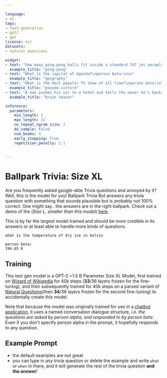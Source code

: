 ```yaml
---

language:
- en
tags:
- text-generation
- gpt2
- gpt
license: mit
datasets:
- natural questions

widget:
- text: "how many ping-pong balls fit inside a standard 747 jet aeroplane?\nperson beta:\n\n"
  example_title: "ping-pong"
- text: "What is the capital of Uganda?\nperson beta:\n\n"
  example_title: "geography"
- text: "What is the most popular TV show of all time?\nperson beta:\n\n"
  example_title: "pseudo-culture"
- text: "A man pushes his car to a hotel and tells the owner he’s bankrupt. Why?\nperson beta:\n\n"
  example_title: "brain teaser"

inference:
  parameters:
    min_length: 2
    max_length: 32
    no_repeat_ngram_size: 2
    do_sample: False
    num_beams: 4
    early_stopping: True
    repetition_penalty: 2.1
    

---
```


# Ballpark Trivia: Size XL
Are you frequently asked google-able Trivia questions and annoyed by it? Well, this is the model for you! Ballpark Trivia Bot answers any trivia question with something that sounds plausible but is probably not 100% correct. One might say.. the answers are in the right ballpark. Check out a demo of the (_Size L, smaller than this model_) [here](https://huggingface.co/spaces/pszemraj/ballpark-trivia).

This is by far the largest model trained and should be _more_ credible in its answers or at least able to handle more kinds of questions.

``` 
what is the temperature of dry ice in kelvin

person beta: 
194.65 K
```

## Training 
This text gen model is a GPT-2 ~1.5 B Parameter Size XL Model, first trained on [Wizard of Wikipedia](https://parl.ai/projects/wizard_of_wikipedia/) for 40k steps (**33**/36 layers frozen for the fine-tuning), and then subsequently trained for 40k steps on a parsed variant of [Natural Questions](https://ai.google.com/research/NaturalQuestions)(then **34**/36 layers frozen for the second fine-tuning) to accidentally create this model. 

Note that because the model was originally trained for use in a [chatbot application](https://github.com/pszemraj/ai-msgbot), it uses a named conversation dialogue structure, _i.e. the questions are asked by person alpha, and responded to by person beta_. Even if you don't specify person alpha in the prompt, it hopefully responds to any question.


## Example Prompt

- the default examples are not great
- you can type in any trivia question or delete the example and write `what`  or `when` in there, and it will generate the rest of the trivia question **and the answer**!


